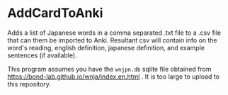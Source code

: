 # AddCardToAnki

Adds a list of Japanese words in a comma separated .txt file to a .csv file that can them be imported to Anki.
Resultant csv will contain info on the word's reading, english definition, japanese definition, and example sentences (if available).

This program assumes you have the `wnjpn.db` sqlite file obtained from https://bond-lab.github.io/wnja/index.en.html . It is too large to upload to this repository.
